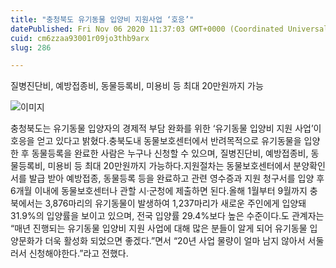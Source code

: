 ```yaml
---
title: "충청북도 유기동물 입양비 지원사업 ‘호응’"
datePublished: Fri Nov 06 2020 11:37:03 GMT+0000 (Coordinated Universal Time)
cuid: cm6zzaa93001r09jo3thb9arx
slug: 286

---
```



질병진단비, 예방접종비, 동물등록비, 미용비 등 최대 20만원까지 가능

![이미지](https://cdn.hashnode.com/res/hashnode/image/upload/v1739247885261/bb61bd20-228b-48c6-8331-71127f79f615.jpeg)

충청북도는 유기동물 입양자의 경제적 부담 완화를 위한 ‘유기동물 입양비 지원 사업’이 호응을 얻고 있다고 밝혔다.충북도내 동물보호센터에서 반려목적으로 유기동물을 입양한 후 동물등록을 완료한 사람은 누구나 신청할 수 있으며, 질병진단비, 예방접종비, 동물등록비, 미용비 등 최대 20만원까지 가능하다.지원절차는 동물보호센터에서 분양확인서를 발급 받아 예방접종, 동물등록 등을 완료하고 관련 영수증과 지원 청구서를 입양 후 6개월 이내에 동물보호센터나 관할 시‧군청에 제출하면 된다.올해 1월부터 9월까지 충북에서는 3,876마리의 유기동물이 발생하여 1,237마리가 새로운 주인에게 입양돼 31.9%의 입양률을 보이고 있으며, 전국 입양률 29.4%보다 높은 수준이다.도 관계자는 “매년 진행되는 유기동물 입양비 지원 사업에 대해 많은 분들이 알게 되어 유기동물 입양문화가 더욱 활성화 되었으면 좋겠다.”면서 “20년 사업 물량이 얼마 남지 않아서 서둘러서 신청해야한다.”라고 전했다.
